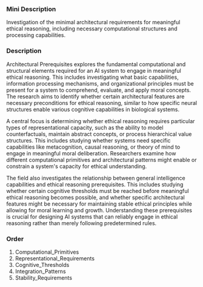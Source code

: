 ### Mini Description

Investigation of the minimal architectural requirements for meaningful ethical reasoning, including necessary computational structures and processing capabilities.

### Description

Architectural Prerequisites explores the fundamental computational and structural elements required for an AI system to engage in meaningful ethical reasoning. This includes investigating what basic capabilities, information processing mechanisms, and organizational principles must be present for a system to comprehend, evaluate, and apply moral concepts. The research aims to identify whether certain architectural features are necessary preconditions for ethical reasoning, similar to how specific neural structures enable various cognitive capabilities in biological systems.

A central focus is determining whether ethical reasoning requires particular types of representational capacity, such as the ability to model counterfactuals, maintain abstract concepts, or process hierarchical value structures. This includes studying whether systems need specific capabilities like metacognition, causal reasoning, or theory of mind to engage in meaningful moral deliberation. Researchers examine how different computational primitives and architectural patterns might enable or constrain a system's capacity for ethical understanding.

The field also investigates the relationship between general intelligence capabilities and ethical reasoning prerequisites. This includes studying whether certain cognitive thresholds must be reached before meaningful ethical reasoning becomes possible, and whether specific architectural features might be necessary for maintaining stable ethical principles while allowing for moral learning and growth. Understanding these prerequisites is crucial for designing AI systems that can reliably engage in ethical reasoning rather than merely following predetermined rules.

### Order

1. Computational_Primitives
2. Representational_Requirements
3. Cognitive_Thresholds
4. Integration_Patterns
5. Stability_Requirements

